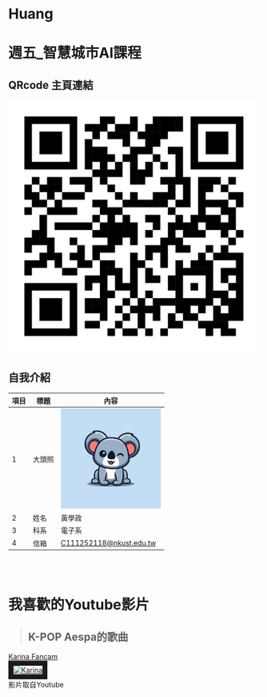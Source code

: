 # Huang
# 週五_智慧城市AI課程
## QRcode 主頁連結
![QRcode](CQh22G_qrcode.png)
## 自我介紹
| 項目 | 標題   | 內容                           |
|------|--------|--------------------------------|
| 1    | 大頭照 | <img src="123.jpg" width="200" hieght="200">|
| 2    | 姓名   | 黃學政                          |
| 3    | 科系   | 電子系                          |
| 4    | 信箱   | C111252118@nkust.edu.tw         |

<br><br>
# 我喜歡的Youtube影片
>## K-POP Aespa的歌曲

<a href ="https://youtu.be/sXeYkw4VE24?si=sWyWu7uBfLYiuMzr" target="_blank">Karina Fancam</a><br>
<a href ="https://youtu.be/sXeYkw4VE24?si=sWyWu7uBfLYiuMzr" target="_blank"><img src="https://img.youtube.com/vi/sXeYkw4VE24/sddefault.jpg" alt="Karina" width="720" hieght="360" border="10" /></a>
<br>影片取自Youtube

<br>
